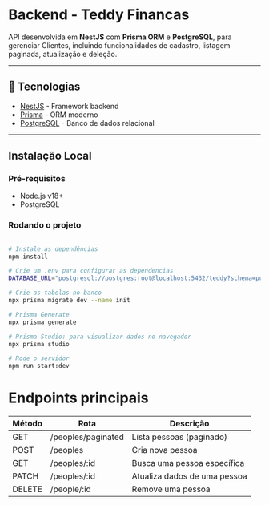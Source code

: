 # Backend - Teddy Financas

API desenvolvida em **NestJS** com **Prisma ORM** e **PostgreSQL**, para gerenciar Clientes, incluindo funcionalidades de cadastro, listagem paginada, atualização e deleção.

---

## 🚀 Tecnologias

- [NestJS](https://nestjs.com/) - Framework backend
- [Prisma](https://www.prisma.io/) - ORM moderno
- [PostgreSQL](https://www.postgresql.org/) - Banco de dados relacional

---

## Instalação Local

### Pré-requisitos

- Node.js v18+
- PostgreSQL

### Rodando o projeto

```bash

# Instale as dependências
npm install

# Crie um .env para configurar as dependencias
DATABASE_URL="postgresql://postgres:root@localhost:5432/teddy?schema=public"

# Crie as tabelas no banco
npx prisma migrate dev --name init

# Prisma Generate
npx prisma generate

# Prisma Studio: para visualizar dados no navegador
npx prisma studio 

# Rode o servidor
npm run start:dev

```
# Endpoints principais

|Método|Rota|Descrição|
|------|----|---------|
|GET|/peoples/paginated|Lista pessoas (paginado)|
|POST|/peoples|Cria nova pessoa|
|GET|/peoples/:id|Busca uma pessoa específica|
|PATCH|/peoples/:id|Atualiza dados de uma pessoa|
|DELETE|/people/:id|Remove uma pessoa|